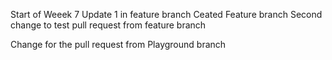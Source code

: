 Start of Weeek 7
Update 1 in feature branch
Ceated Feature branch
Second change to test pull request from feature branch

Change for the pull request from Playground branch
